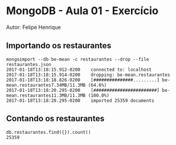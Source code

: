 # MongoDB - Aula 01 - Exercício
Autor: Felipe Henrique


## Importando os restaurantes
```
mongoimport --db be-mean -c restaurantes --drop --file restaurantes.json
2017-01-18T13:18:15.912-0200	connected to: localhost
2017-01-18T13:18:15.914-0200	dropping: be-mean.restaurantes
2017-01-18T13:18:18.826-0200	[###############.........] be-mean.restaurantes7.34MB/11.3MB (64.6%)
2017-01-18T13:18:20.295-0200	[########################] be-mean.restaurantes11.3MB/11.3MB (100.0%)
2017-01-18T13:18:20.295-0200	imported 25359 documents
```
## Contando os restaurantes
```
db.restaurantes.find({}).count()
25359
```
